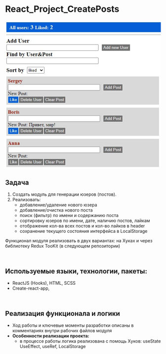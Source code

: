 # React_Project_CreatePosts



 
![alt text](https://github.com/AntonioMikhailov/AntonioMikhailov/blob/main/assets/Posts-search-sort-add.jpg)
## Задача
1.	Создать модуль для генерации юзеров (постов).
2. Реализовать:
   - добавление/удаление нового юзера
   - добавление/очистка нового поста
   - поиск (фильтр) по имени и содержанию поста
   - сортировку юзеров по имени, дате, наличию постов, лайкам
   - отображение кол-ва всех постов и кол-во лайков в header
   - сохранение текущего состояния интерфейса в LocalStorage

Функционал модуля реализовать в двух вариантах: на Хуках и через библиотеку Redux TooKit (в следующем репозитории) 
 

&nbsp;
## Используемые языки, технологии, пакеты:
-	ReactJS (Hooks), HTML, SCSS
- Create-react-app,  

&nbsp;
## Реализация функционала и логики
-	Ход работы и ключевые моменты разработки описаны в комментариях внутри рабочих файлов модуля 
- **Особенности реализации проекта:**
    -	в процессе работы логика реализована с помощь Хуков:  useState UseEffect, useRef, LocalStorage  
  
    
